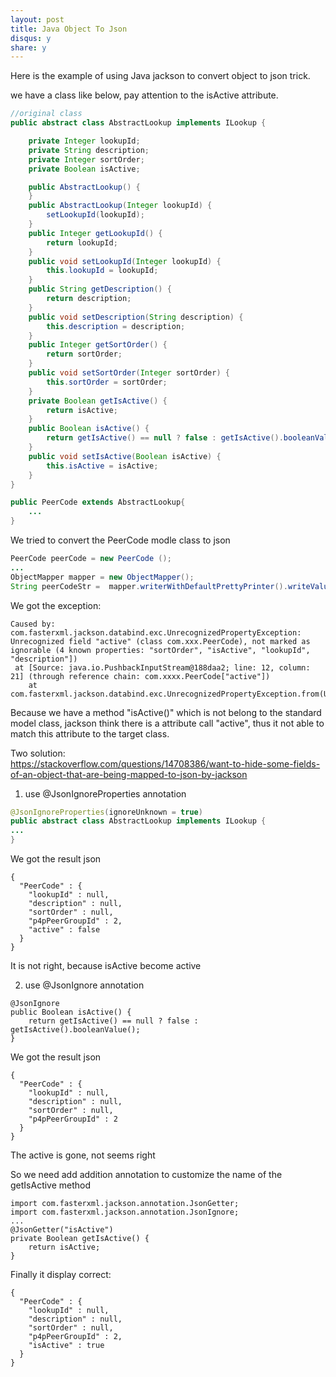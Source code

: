 ```yaml
---
layout: post
title: Java Object To Json
disqus: y
share: y
---
```


Here is the example of using Java jackson to convert object to json trick.

we have a class like below, pay attention to the isActive attribute.
```java
//original class
public abstract class AbstractLookup implements ILookup {

	private Integer lookupId;
	private String description;
	private Integer sortOrder;
	private Boolean isActive;

	public AbstractLookup() {
	}
	public AbstractLookup(Integer lookupId) {
		setLookupId(lookupId);
	}
	public Integer getLookupId() {
		return lookupId;
	}
	public void setLookupId(Integer lookupId) {
		this.lookupId = lookupId;
	}
	public String getDescription() {
		return description;
	}
	public void setDescription(String description) {
		this.description = description;
	}
	public Integer getSortOrder() {
		return sortOrder;
	}
	public void setSortOrder(Integer sortOrder) {
		this.sortOrder = sortOrder;
	}
	private Boolean getIsActive() {
		return isActive;
	}
	public Boolean isActive() {
		return getIsActive() == null ? false : getIsActive().booleanValue();
	}
	public void setIsActive(Boolean isActive) {
		this.isActive = isActive;
	}
}

public PeerCode extends AbstractLookup{
	...
}
```

We tried to convert the PeerCode modle class to json
```java
PeerCode peerCode = new PeerCode ();
...
ObjectMapper mapper = new ObjectMapper();
String peerCodeStr =  mapper.writerWithDefaultPrettyPrinter().writeValueAsString(peerCode);
```

We got the exception:
```
Caused by: com.fasterxml.jackson.databind.exc.UnrecognizedPropertyException: Unrecognized field "active" (class com.xxx.PeerCode), not marked as ignorable (4 known properties: "sortOrder", "isActive", "lookupId", "description"])
 at [Source: java.io.PushbackInputStream@188daa2; line: 12, column: 21] (through reference chain: com.xxxx.PeerCode["active"])
	at com.fasterxml.jackson.databind.exc.UnrecognizedPropertyException.from(UnrecognizedPropertyException.java:51)
```

Because we have a method "isActive()" which is not belong to the standard model class, jackson think there is a attribute call "active", thus it not able to match this attribute to the target class.

Two solution:	
https://stackoverflow.com/questions/14708386/want-to-hide-some-fields-of-an-object-that-are-being-mapped-to-json-by-jackson
	
1. use @JsonIgnoreProperties annotation
```java
@JsonIgnoreProperties(ignoreUnknown = true)
public abstract class AbstractLookup implements ILookup {
...
}
```
We got the result json
```
{
  "PeerCode" : {
    "lookupId" : null,
    "description" : null,
    "sortOrder" : null,
    "p4pPeerGroupId" : 2,
    "active" : false
  }
}
```
It is not right, because isActive become active

2. use @JsonIgnore annotation
```
@JsonIgnore
public Boolean isActive() {
	return getIsActive() == null ? false : getIsActive().booleanValue();
}
```
We got the result json
```
{
  "PeerCode" : {
    "lookupId" : null,
    "description" : null,
    "sortOrder" : null,
    "p4pPeerGroupId" : 2
  }
}
```
The active is gone, not seems right

So we need add addition annotation to customize the name of the getIsActive method
```
import com.fasterxml.jackson.annotation.JsonGetter;
import com.fasterxml.jackson.annotation.JsonIgnore;
...
@JsonGetter("isActive")
private Boolean getIsActive() {
	return isActive;
}
```
Finally it display correct:
```
{
  "PeerCode" : {
    "lookupId" : null,
    "description" : null,
    "sortOrder" : null,
    "p4pPeerGroupId" : 2,
    "isActive" : true
  }
}
```

